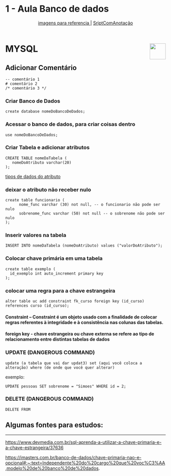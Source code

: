 # 1 - Aula Banco de dados
 <div align="center">
   <a href="https://github.com/gladsonsimoes/AulaBancoDeDadosSenai/blob/main/imagensReferencias/imagens.md"> imagens para referencia </a> | 
   <a href="https://github.com/gladsonsimoes/BD_MySQL/blob/main/ScriptComAnota%C3%A7%C3%A3o.md"> SriptComAnotação </a>
 </div>
 
<br>
<div>
   <h1> MYSQL <img 
    align="right"
    width="50px" 
    src="https://user-images.githubusercontent.com/99969693/202800806-e9f72f86-3528-4824-9a63-3788cad38ecf.png"></h1>
    
</div>


## Adicionar Comentário
~~~mysql
-- comentário 1
# comentário 2
/* comentário 3 */
~~~

### Criar Banco de Dados

~~~mysql
create database nomeDoBancoDeDados;
~~~

### Acessar o banco de dados, para criar coisas dentro

~~~mysql
use nomeDoBancoDeDados;
~~~

### Criar Tabela e adicionar atributos

~~~mysql
CREATE TABLE nomeDaTabela (
   nomeDoAtributo varchar(20)
);
~~~
<a href="https://cooperati.com.br/2012/09/mysql-srie-de-posts-3-tipos-de-dados-data-types/"> tipos de dados do atributo </a>

### deixar o atributo não receber nulo

~~~mysql
create table funcionario (
      nome_func varchar (30) not null, -- o funcionario não pode ser nulo
      sobrenome_func varchar (50) not null -- o sobrenome não pode ser nulo
);  
~~~

### Inserir valores na tabela

~~~mysql
INSERT INTO nomeDaTabela (nomeDoAtributo) values ("valorDoAtributo");
~~~

### Colocar chave primária em uma tabela 

~~~mysql
create table exemplo (
  id_exemplo int auto_increment primary key
);
~~~

### colocar uma regra para a chave estrangeira

~~~mysql
alter table uc add constraint fk_curso foreign key (id_curso)
references curso (id_curso); 
~~~

#### Constraint – Constraint é um objeto usado com a finalidade de colocar regras referentes à integridade e à consistência nas colunas das tabelas.
#### foreign key - chave estrangeira ou chave externa se refere ao tipo de relacionamento entre distintas tabelas de dados


### UPDATE (DANGEROUS COMMAND)

~~~mysql
update (a tabela que vai dar updat3) set (aqui você coloca a alteração) where (de onde que você quer alterar) 
~~~

exemplo:

~~~mysql
UPDATE pessoas SET sobrenome = "Simoes" WHERE id = 2; 
~~~

### DELETE (DANGEROUS COMMAND)

~~~mysql
DELETE FROM
~~~
## Algumas fontes para estudos:
<hr>

https://www.devmedia.com.br/sql-aprenda-a-utilizar-a-chave-primaria-e-a-chave-estrangeira/37636


https://imasters.com.br/banco-de-dados/chave-primaria-nao-e-opcional#:~:text=Independente%20do%20cargo%20que%20voc%C3%AA,modelo%20de%20banco%20de%20dados.



